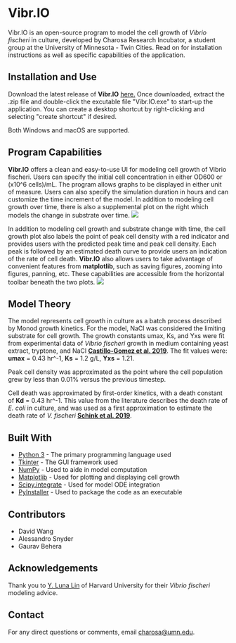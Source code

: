 # Vibr.IO
Vibr.IO is an open-source program to model the cell growth of *Vibrio fischeri* in culture, developed by Charosa Research Incubator, a student group at the University of Minnesota - Twin Cities. 
Read on for installation instructions as well as specific capabilities of the application.

## Installation and Use
Download the latest release of **Vibr.IO** [here.](google.com) Once downloaded, extract the .zip file and double-click the excutable file "Vibr.IO.exe" to start-up the application. You can create a desktop shortcut by right-clicking and selecting "create shortcut" if desired.

Both Windows and macOS are supported.

## Program Capabilities 
**Vibr.IO** offers a clean and easy-to-use UI for modeling cell growth of Vibrio fischeri. Users can specify the initial cell concentration in either OD600 or (x10^6 cells)/mL. The program allows graphs to be displayed in either unit of measure. Users can also specify the simulation duration in hours and can customize the time increment of the model. In addition to modeling cell growth over time, there is also a supplemental plot on the right which models the change in substrate over time.
![](https://user-images.githubusercontent.com/46146906/101292658-8ba04e80-37d6-11eb-99b8-863fcb0af43f.png)


In addition to modeling cell growth and substrate change with time, the cell growth plot also labels the point of peak cell density with a red indicator and provides users with the predicted peak time and peak cell density. Each peak is followed by an estimated death curve to provide users an indication of the rate of cell death. **Vibr.IO** also allows users to take advantage of convenient features from **matplotlib**, such as saving figures, zooming into figures, panning, etc. These capabilities are accessible from the horizontal toolbar beneath the two plots.
![](https://user-images.githubusercontent.com/46146906/101292660-8d6a1200-37d6-11eb-8d06-7658b328d384.png)

## Model Theory
The model represents cell growth in culture as a batch process described by Monod growth kinetics. For the model, NaCl was considered the limiting substrate for cell growth. The growth constants umax, Ks, and Yxs were fit from experimental data of *Vibrio fischeri* growth in medium containing yeast extract, tryptone, and NaCl [**Castillo-Gomez et al. 2019**](https://doi.org/10.1002/bio.3683). The fit values were: **umax** = 0.43 hr^-1, **Ks** = 1.2 g/L, **Yxs** = 1.21. 

Peak cell density was approximated as the point where the cell population grew by less than 0.01% versus the previous timestep. 

Cell death was approximated by first-order kinetics, with a death constant of **Kd** = 0.43 hr^-1. This value from the literature describes the death rate of *E. coli* in culture, and was used as a first approximation to estimate the death rate of *V. fischeri* [**Schink et al. 2019**](https://doi.org/10.1016/j.cels.2019.06.003).

## Built With
* [Python 3](https://www.python.org/downloads/) - The primary programming language used
* [Tkinter](https://docs.python.org/3/library/tkinter.html) - The GUI framework used
* [NumPy](https://numpy.org/) - Used to aide in model computation
* [Matplotlib](https://matplotlib.org/) - Used for plotting and displaying cell growth 
* [Scipy.integrate](https://docs.scipy.org/doc/scipy/reference/integrate.html) - Used for model ODE integration
* [PyInstaller](https://pypi.org/project/PyInstaller/)  - Used to package the code as an executable 

## Contributors
* David Wang
* Alessandro Snyder
* Gaurav Behera 

## Acknowledgements
Thank you to [Y. Luna Lin](https://ylunalin.com/) of Harvard University for their *Vibrio fischeri* modeling advice.

## Contact
For any direct questions or comments, email charosa@umn.edu.

